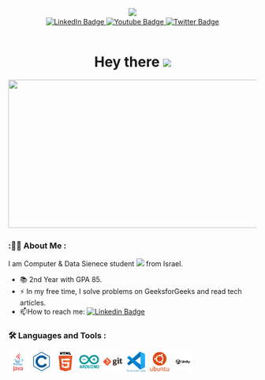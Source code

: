 <div id="header" align="center">
  <img src="https://64.media.tumblr.com/0870408ef69639327475f93f665ac490/5c7bd8bcc33b5478-02/s1280x1920/92566a2d5fc5c4d08e40d38fc23280518e40a36c.gifv"/>
</div>

<div id="header" align="center">
  
  <a href="your-linkedin-URL">
    <img src="https://img.shields.io/badge/LinkedIn-blue?style=for-the-badge&logo=linkedin&logoColor=white" alt="LinkedIn Badge"/>
  </a>
  
  <a href="your-youtube-URL">
    <img src="https://img.shields.io/badge/YouTube-red?style=for-the-badge&logo=youtube&logoColor=white" alt="Youtube Badge"/>
  </a>
  
  <a href="your-twitter-URL">
    <img src="https://img.shields.io/badge/Twitter-blue?style=for-the-badge&logo=twitter&logoColor=white" alt="Twitter Badge"/>
   </a>
 </div>

<div id="header" align="center">
  <img src="https://komarev.com/ghpvc/?username=borisTL&style=flat-square&color=blue" alt=""/>
 </div> 
 
 <div align="center">
 <h1>
  Hey there
  <img src="https://media.tenor.com/gjVm4vO_EcEAAAAC/pixelart-hi.gif"/>
</h1>
  </div>

   <div align="center">
  <img src="https://media.giphy.com/media/dWesBcTLavkZuG35MI/giphy.gif" width="600" height="300"/>
</div>

### ::man_technologist: About Me :
I am  Computer & Data Sienece student  <img src="https://media.giphy.com/media/WUlplcMpOCEmTGBtBW/giphy.gif" width="30"> from Israel.
- :books: 2nd Year with GPA  85.
- :zap: In my free time, I solve problems on GeeksforGeeks and read tech articles.
- :mailbox:How to reach me: [![Linkedin Badge](https://img.shields.io/badge/-BorisTeplitskiy-blue?style=flat&logo=Linkedin&logoColor=white)](https://www.linkedin.com/in/boris-teplitskiy-54a490249)




### :hammer_and_wrench: Languages and Tools :
<div>
<img src="https://github.com/devicons/devicon/blob/master/icons/java/java-original-wordmark.svg" title="Java" alt="Java" width="40" height="40"/>&nbsp;
<img src="https://github.com/devicons/devicon/blob/master/icons/c/c-line.svg" title="C" alt="C" width="40" height="40"/>&nbsp;
<img src="https://github.com/devicons/devicon/blob/master/icons/html5/html5-original-wordmark.svg" title="html5" alt="html5" width="40" height="40"/>&nbsp;
<img src="https://github.com/devicons/devicon/blob/master/icons/arduino/arduino-original-wordmark.svg" title="arduino" alt="arduino" width="40" height="40"/>&nbsp;
<img src="https://github.com/devicons/devicon/blob/master/icons/git/git-original-wordmark.svg" title="git" alt="git" width="40" height="40"/>&nbsp;
<img src="https://github.com/devicons/devicon/blob/master/icons/vscode/vscode-original-wordmark.svg" title="vscode" alt="vscode" width="40" height="40"/>&nbsp;
<img src="https://github.com/devicons/devicon/blob/master/icons/ubuntu/ubuntu-plain-wordmark.svg" title="ubuntu" alt="ubuntu" width="40" height="40"/>&nbsp;
<img src="https://github.com/devicons/devicon/blob/master/icons/unity/unity-original-wordmark.svg" title="unity" alt="unity width="40" height="40"/>&nbsp;
 <div>
                                                                                                                                                
                                                                                                                                                  
                                                                                       
                                                                                                                                                  
